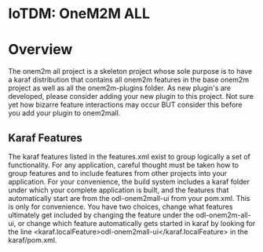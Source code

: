 # IoTDM: OneM2M ALL

# Overview

The onem2m all project is a skeleton project whose sole purpose is to have a karaf distribution that contains
all onem2m features in the base onem2m project as well as all the onem2m-plugins folder.  As new plugin's
are developed, please consider adding your new plugin to this project.  Not sure yet how bizarre feature
interactions may occur BUT consider this before you add your plugin to onem2mall.

## Karaf Features

The karaf features listed in the features.xml exist to group logically a set of functionality.  For any application,
careful thought must be taken how to group features and to include features from other projects into your application.
For your convenience, the build system includes a karaf folder under which your complete application is built, and
the features that automatically start are from the odl-onem2mall-ui from your pom.xml.  This is only for convenience.
You have two choices, change what features ultimately get included by changing the feature under the odl-onem2m-all-ui,
or change which feature automatically gets started in karaf by looking for the line
<karaf.localFeature>odl-onem2mall-ui</karaf.localFeature> in the karaf/pom.xml.

